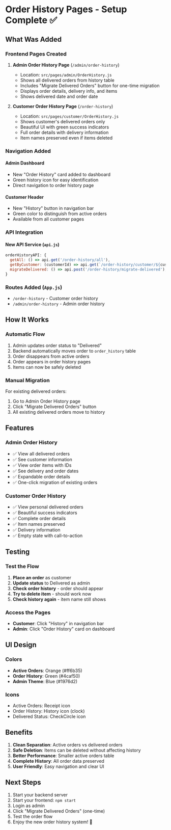 # Order History Pages - Setup Complete ✅

## What Was Added

### Frontend Pages Created

1. **Admin Order History Page** (`/admin/order-history`)
   - Location: `src/pages/admin/OrderHistory.js`
   - Shows all delivered orders from history table
   - Includes "Migrate Delivered Orders" button for one-time migration
   - Displays order details, delivery info, and items
   - Shows delivered date and order date

2. **Customer Order History Page** (`/order-history`)
   - Location: `src/pages/customer/OrderHistory.js`
   - Shows customer's delivered orders only
   - Beautiful UI with green success indicators
   - Full order details with delivery information
   - Item names preserved even if items deleted

### Navigation Added

#### Admin Dashboard
- New "Order History" card added to dashboard
- Green history icon for easy identification
- Direct navigation to order history page

#### Customer Header
- New "History" button in navigation bar
- Green color to distinguish from active orders
- Available from all customer pages

### API Integration

#### New API Service (`api.js`)
```javascript
orderHistoryAPI: {
  getAll: () => api.get('/order-history/all'),
  getByCustomer: (customerId) => api.get(`/order-history/customer/${customerId}`),
  migrateDelivered: () => api.post('/order-history/migrate-delivered'),
}
```

### Routes Added (`App.js`)
- `/order-history` - Customer order history
- `/admin/order-history` - Admin order history

## How It Works

### Automatic Flow
1. Admin updates order status to "Delivered"
2. Backend automatically moves order to `order_history` table
3. Order disappears from active orders
4. Order appears in order history pages
5. Items can now be safely deleted

### Manual Migration
For existing delivered orders:
1. Go to Admin Order History page
2. Click "Migrate Delivered Orders" button
3. All existing delivered orders move to history

## Features

### Admin Order History
- ✅ View all delivered orders
- ✅ See customer information
- ✅ View order items with IDs
- ✅ See delivery and order dates
- ✅ Expandable order details
- ✅ One-click migration of existing orders

### Customer Order History
- ✅ View personal delivered orders
- ✅ Beautiful success indicators
- ✅ Complete order details
- ✅ Item names preserved
- ✅ Delivery information
- ✅ Empty state with call-to-action

## Testing

### Test the Flow
1. **Place an order** as customer
2. **Update status** to Delivered as admin
3. **Check order history** - order should appear
4. **Try to delete item** - should work now
5. **Check history again** - item name still shows

### Access the Pages
- **Customer**: Click "History" in navigation bar
- **Admin**: Click "Order History" card on dashboard

## UI Design

### Colors
- **Active Orders**: Orange (#ff6b35)
- **Order History**: Green (#4caf50)
- **Admin Theme**: Blue (#1976d2)

### Icons
- Active Orders: Receipt icon
- Order History: History icon (clock)
- Delivered Status: CheckCircle icon

## Benefits

1. **Clean Separation**: Active orders vs delivered orders
2. **Safe Deletion**: Items can be deleted without affecting history
3. **Better Performance**: Smaller active orders table
4. **Complete History**: All order data preserved
5. **User Friendly**: Easy navigation and clear UI

## Next Steps

1. Start your backend server
2. Start your frontend: `npm start`
3. Login as admin
4. Click "Migrate Delivered Orders" (one-time)
5. Test the order flow
6. Enjoy the new order history system! 🎉
